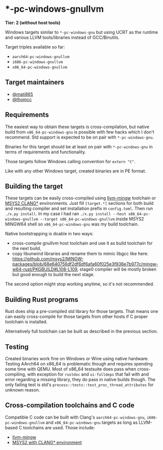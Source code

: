 # \*-pc-windows-gnullvm

**Tier: 2 (without host tools)**

Windows targets similar to `*-pc-windows-gnu` but using UCRT as the runtime and various LLVM tools/libraries instead of GCC/Binutils.

Target triples available so far:
- `aarch64-pc-windows-gnullvm`
- `i686-pc-windows-gnullvm`
- `x86_64-pc-windows-gnullvm`

## Target maintainers

- [@mati865](https://github.com/mati865)
- [@thomcc](https://github.com/thomcc)

## Requirements

The easiest way to obtain these targets is cross-compilation, but native build from `x86_64-pc-windows-gnu` is possible with few hacks which I don't recommend.
Std support is expected to be on pair with `*-pc-windows-gnu`.

Binaries for this target should be at least on pair with `*-pc-windows-gnu` in terms of requirements and functionality.

Those targets follow Windows calling convention for `extern "C"`.

Like with any other Windows target, created binaries are in PE format.

## Building the target

These targets can be easily cross-compiled
using [llvm-mingw](https://github.com/mstorsjo/llvm-mingw) toolchain or [MSYS2 CLANG*](https://www.msys2.org/docs/environments/) environments.
Just fill `[target.*]` sections for both build and resulting compiler and set installation prefix in `config.toml`.
Then run `./x.py install`.
In my case I had ran `./x.py install --host x86_64-pc-windows-gnullvm --target x86_64-pc-windows-gnullvm` inside MSYS2 MINGW64 shell
so `x86_64-pc-windows-gnu` was my build toolchain.

Native bootstrapping is doable in two ways:
- cross-compile gnullvm host toolchain and use it as build toolchain for the next build,
- copy libunwind libraries and rename them to mimic libgcc like here: https://github.com/msys2/MINGW-packages/blob/68e640756df2df6df6afa60f025e3f936e7b977c/mingw-w64-rust/PKGBUILD#L108-L109, stage0 compiler will be mostly broken but good enough to build the next stage.

The second option might stop working anytime, so it's not recommended.

## Building Rust programs

Rust does ship a pre-compiled std library for those targets.
That means one can easily cross-compile for those targets from other hosts if C proper toolchain is installed.

Alternatively full toolchain can be built as described in the previous section.

## Testing

Created binaries work fine on Windows or Wine using native hardware. Testing AArch64 on x86_64 is problematic though and requires spending some time with QEMU.
Most of x86_64 testsuite does pass when cross-compiling,
with exception for `rustdoc` and `ui-fulldeps` that fail with and error regarding a missing library,
they do pass in native builds though.
The only failing test is std's `process::tests::test_proc_thread_attributes` for unknown reason.

## Cross-compilation toolchains and C code

Compatible C code can be built with Clang's `aarch64-pc-windows-gnu`, `i686-pc-windows-gnullvm` and `x86_64-pc-windows-gnu` targets as long as LLVM-based C toolchains are used.
Those include:
- [llvm-mingw](https://github.com/mstorsjo/llvm-mingw)
- [MSYS2 with CLANG* environment](https://www.msys2.org/docs/environments)
